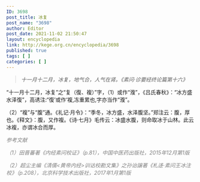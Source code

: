 ```yaml
---
ID: 3698
post_title: 冰复
post_name: "3698"
author: Editor
post_date: 2021-11-02 21:50:47
layout: encyclopedia
link: http://kege.org.cn/encyclopedia/3698
published: true
tags: [ ]
categories: [ ]
---
```

<blockquote><em>十一月十二月，冰复，地气合，人气在肾。《素问·诊要经终论篇第十六》</em></blockquote>
“十一月十二月，冰复”之“复（復、複）”字，（1）或作“澓”，《吕氏春秋》：“冰方盛水泽復”，高诱注:“復’或作‘複,冻重累也,字亦当作“澓”。

（2）“複”与“腹”通。《礼记·月令》：“季冬，冰方盛，水泽腹坚。”郑注云：腹，厚也。《释文》：腹，又作複。《诗·七月》毛传云：冰盛水腹，则命取冰于山林。此云冰複，亦谓冰合而厚。

<span style="color: #808080;"><em>参考文献</em></span>

<span style="color: #808080;"><em>（1）田晋蕃著《内经素问校证》（p.81），中国中医药出版社，2015年12月第1版</em></span>

<span style="color: #808080;"><em>（2）超尘主编《清儒&lt;黄帝内经&gt;训诂校勘文集》之孙诒譲著《札迻·素问王冰注校》（p.208），北京科学技术出版社，2017年1月第1版</em></span>